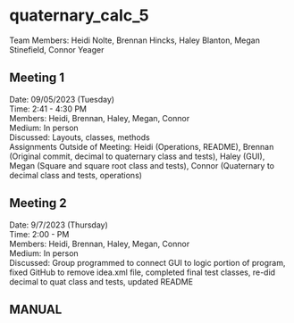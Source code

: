 # quaternary_calc_5

Team Members: Heidi Nolte, Brennan Hincks, Haley Blanton, Megan Stinefield, Connor Yeager<br>

Meeting 1
--------------
Date: 09/05/2023 (Tuesday)<br>
Time: 2:41 - 4:30 PM <br>
Members: Heidi, Brennan, Haley, Megan, Connor <br>
Medium: In person <br>
Discussed: Layouts, classes, methods<br>
Assignments Outside of Meeting: Heidi (Operations, README), Brennan (Original commit, decimal to quaternary class and tests), Haley (GUI), Megan (Square and square root class and tests), Connor (Quaternary to decimal class and tests, operations)<br>

Meeting 2
-------------
Date: 9/7/2023 (Thursday)<br>
Time: 2:00 - PM <br>
Members: Heidi, Brennan, Haley, Megan, Connor <br>
Medium: In person <br>
Discussed: Group programmed to connect GUI to logic portion of program, fixed GitHub to remove idea.xml file, completed final test classes, re-did decimal to quat class and tests, updated README<br>

MANUAL
------------

